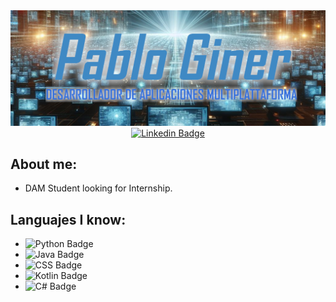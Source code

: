 <img src="./img/banner_recortado_SUBTITTULO.png"/>
<div align="center">
  <a href="https://www.linkedin.com/in/pablo-giner-barrios/">
    <img src="https://img.shields.io/badge/Linkedin-Pablo_Giner-blue" alt="Linkedin Badge">
  </a>
</div>

## About me:

-  DAM Student looking for Internship.

## Languajes I know:

- ![Python Badge](https://img.shields.io/badge/Python-blue)
- ![Java Badge](https://img.shields.io/badge/Java-brown)
- ![CSS Badge](https://img.shields.io/badge/CSS-orange)
- ![Kotlin Badge](https://img.shields.io/badge/Kotlin-green)
- ![C# Badge](https://img.shields.io/badge/c%23-purple)

<!--
**PabloGinerBarrios/PabloGinerBarrios** is a ✨ _special_ ✨ repository because its `README.md` (this file) appears on your GitHub profile.

Here are some ideas to get you started:

- 🔭 I’m currently working on ...
- 🌱 I’m currently learning ...
- 👯 I’m looking to collaborate on ...
- 🤔 I’m looking for help with ...
- 💬 Ask me about ...
- 📫 How to reach me: ...
- 😄 Pronouns: ...
- ⚡ Fun fact: ...
-->
